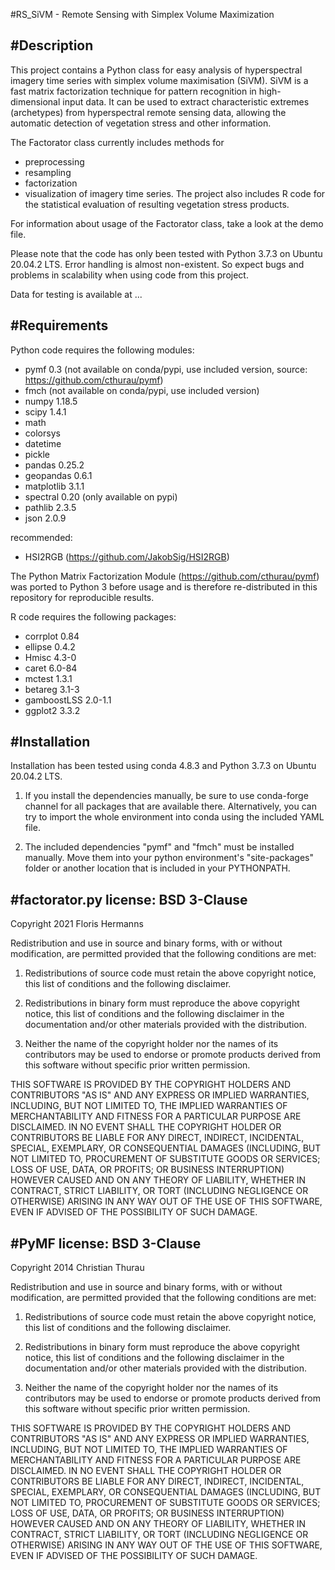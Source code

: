 #RS_SiVM - Remote Sensing with Simplex Volume Maximization

#Description
------------
This project contains a Python class for easy analysis of hyperspectral imagery time series with simplex volume maximisation (SiVM). SiVM is a fast matrix factorization technique for pattern recognition in high-dimensional input data. It can be used to extract characteristic extremes (archetypes) from hyperspectral remote sensing data, allowing the automatic detection of vegetation stress and other information.

The Factorator class currently includes methods for
* preprocessing
* resampling
* factorization
* visualization
of imagery time series.
The project also includes R code for the statistical evaluation of resulting vegetation stress products.

For information about usage of the Factorator class, take a look at the demo file.

Please note that the code has only been tested with Python 3.7.3 on Ubuntu 20.04.2 LTS. Error handling is almost non-existent. So expect bugs and problems in scalability when using code from this project.

Data for testing is available at ...

#Requirements
------------

Python code requires the following modules:

 * pymf 0.3 (not available on conda/pypi, use included version, source: https://github.com/cthurau/pymf)
 * fmch (not available on conda/pypi, use included version)
 * numpy 1.18.5
 * scipy 1.4.1
 * math
 * colorsys
 * datetime
 * pickle 
 * pandas 0.25.2
 * geopandas 0.6.1
 * matplotlib 3.1.1
 * spectral 0.20 (only available on pypi)
 * pathlib 2.3.5
 * json 2.0.9

recommended:
 * HSI2RGB (https://github.com/JakobSig/HSI2RGB)

The Python Matrix Factorization Module (https://github.com/cthurau/pymf) was ported to Python 3 before usage and is therefore re-distributed in this repository for reproducible results.

R code requires the following packages:

 * corrplot 0.84
 * ellipse 0.4.2
 * Hmisc 4.3-0
 * caret 6.0-84
 * mctest 1.3.1
 * betareg 3.1-3
 * gamboostLSS 2.0-1.1
 * ggplot2 3.3.2

#Installation
------------

Installation has been tested using conda 4.8.3 and Python 3.7.3 on Ubuntu 20.04.2 LTS.

1. If you install the dependencies manually, be sure to use conda-forge channel for all packages that are available there. Alternatively, you can try to import the whole environment into conda using the included YAML file.

2. The included dependencies "pymf" and "fmch" must be installed manually. Move them into your python environment's "site-packages" folder or another location that is included in your PYTHONPATH.


#factorator.py license: BSD 3-Clause
------------

Copyright 2021 Floris Hermanns

Redistribution and use in source and binary forms, with or without modification, are permitted provided that the following conditions are met:

 1. Redistributions of source code must retain the above copyright notice, this list of conditions and the following disclaimer.

 2. Redistributions in binary form must reproduce the above copyright notice, this list of conditions and the following disclaimer in the documentation and/or other materials provided with the distribution.

 3. Neither the name of the copyright holder nor the names of its contributors may be used to endorse or promote products derived from this software without specific prior written permission.

THIS SOFTWARE IS PROVIDED BY THE COPYRIGHT HOLDERS AND CONTRIBUTORS "AS IS" AND ANY EXPRESS OR IMPLIED WARRANTIES, INCLUDING, BUT NOT LIMITED TO, THE IMPLIED WARRANTIES OF MERCHANTABILITY AND FITNESS FOR A PARTICULAR PURPOSE ARE DISCLAIMED. IN NO EVENT SHALL THE COPYRIGHT HOLDER OR CONTRIBUTORS BE LIABLE FOR ANY DIRECT, INDIRECT, INCIDENTAL, SPECIAL, EXEMPLARY, OR CONSEQUENTIAL DAMAGES (INCLUDING, BUT NOT LIMITED TO, PROCUREMENT OF SUBSTITUTE GOODS OR SERVICES; LOSS OF USE, DATA, OR PROFITS; OR BUSINESS INTERRUPTION) HOWEVER CAUSED AND ON ANY THEORY OF LIABILITY, WHETHER IN CONTRACT, STRICT LIABILITY, OR TORT (INCLUDING NEGLIGENCE OR OTHERWISE) ARISING IN ANY WAY OUT OF THE USE OF THIS SOFTWARE, EVEN IF ADVISED OF THE POSSIBILITY OF SUCH DAMAGE.

#PyMF license: BSD 3-Clause
------------

Copyright 2014 Christian Thurau

Redistribution and use in source and binary forms, with or without modification, are permitted provided that the following conditions are met:

 1. Redistributions of source code must retain the above copyright notice, this list of conditions and the following disclaimer.

 2. Redistributions in binary form must reproduce the above copyright notice, this list of conditions and the following disclaimer in the documentation and/or other materials provided with the distribution.

 3. Neither the name of the copyright holder nor the names of its contributors may be used to endorse or promote products derived from this software without specific prior written permission.

THIS SOFTWARE IS PROVIDED BY THE COPYRIGHT HOLDERS AND CONTRIBUTORS "AS IS" AND ANY EXPRESS OR IMPLIED WARRANTIES, INCLUDING, BUT NOT LIMITED TO, THE IMPLIED WARRANTIES OF MERCHANTABILITY AND FITNESS FOR A PARTICULAR PURPOSE ARE DISCLAIMED. IN NO EVENT SHALL THE COPYRIGHT HOLDER OR CONTRIBUTORS BE LIABLE FOR ANY DIRECT, INDIRECT, INCIDENTAL, SPECIAL, EXEMPLARY, OR CONSEQUENTIAL DAMAGES (INCLUDING, BUT NOT LIMITED TO, PROCUREMENT OF SUBSTITUTE GOODS OR SERVICES; LOSS OF USE, DATA, OR PROFITS; OR BUSINESS INTERRUPTION) HOWEVER CAUSED AND ON ANY THEORY OF LIABILITY, WHETHER IN CONTRACT, STRICT LIABILITY, OR TORT (INCLUDING NEGLIGENCE OR OTHERWISE) ARISING IN ANY WAY OUT OF THE USE OF THIS SOFTWARE, EVEN IF ADVISED OF THE POSSIBILITY OF SUCH DAMAGE.
